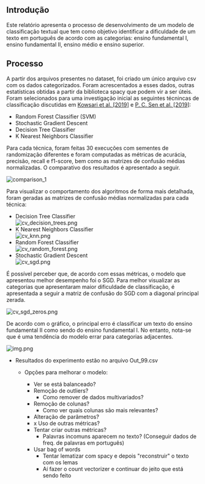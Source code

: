 ## Introdução

Este relatório apresenta o processo de desenvolvimento de um modelo de classificação textual que tem como objetivo identificar a dificuldade de um texto em português de acordo com as categorias: ensino fundamental I, ensino fundamental II, ensino médio e ensino superior. 


## Processo


A partir dos arquivos presentes no dataset, foi criado um único arquivo csv com os dados categorizados. Foram acrescentados a esses dados, outras estatísticas obtidas a partir da biblioteca spacy que podem vir a ser úteis.
Foram selecionados para uma investigação inicial as seguintes técnincas de classificação discutidas em [Kowsari et al. [2019]](https://doi.org/10.3390/info10040150) e [P. C. Sen et al. [2019]](https://doi.org/10.1007/978-981-13-7403-6_11):

- Random Forest Classifier (SVM)
- Stochastic Gradient Descent
- Decision Tree Classifier
- K Nearest Neighbors Classifier

Para cada técnica, foram feitas 30 execuções com sementes de randomização diferentes e foram computadas as métricas de acurácia, precisão, recall e f1-score, bem como as matrizes de confusão médias normalizadas. O comparativo dos resultados é apresentado a seguir.

![comparison_1](comparison_1.png)

Para visualizar o comportamento dos algoritmos de forma mais detalhada, foram geradas as matrizes de confusão médias normalizadas para cada técnica:

- Decision Tree Classifier\
![cv_decision_trees.png](cv_decision_trees.png)
- K Nearest Neighbors Classifier\
![cv_knn.png](cv_knn.png)
- Random Forest Classifier\
![cv_random_forest.png](cv_random_forest.png)
- Stochastic Gradient Descent\
![cv_sgd.png](cv_sgd.png)



É possível perceber que, de acordo com essas métricas, o modelo que apresentou melhor desempenho foi o SGD. 
Para melhor visualizar as categorias que apresentaram maior dificuldade de classificação, é apresentada a seguir a matriz de confusão do SGD com a diagonal principal zerada.

![cv_sgd_zeros.png](cv_sgd_zeros.png)

De acordo com o gráfico, o principal erro é classificar um texto do ensino fundamental II como sendo do ensino fundamental I. No entanto, nota-se que é uma tendência do modelo errar para categorias adjacentes.



![img.png](img.png)


- Resultados do experimento estão no arquivo Out_99.csv

  - Opções para melhorar o modelo:

      - Ver se está balanceado?
      - Remoção de outliers?
        - Como remover de dados multivariados?
      - Remoção de colunas?
        - Como ver quais colunas são mais relevantes?
      - Alteração de parâmetros?
      - x Uso de outras métricas? 
      - Tentar criar outras métricas?
        - Palavras incomuns aparecem no texto? (Conseguir dados de freq. de palavras em português)
      - Usar bag of words
        - Tentar lematizar com spacy e depois "reconstruir" o texto com os lemas
        - Aí fazer o count vectorizer e continuar do jeito que está sendo feito